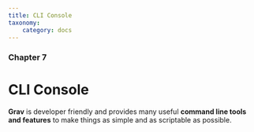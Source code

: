 ```yaml
---
title: CLI Console
taxonomy:
    category: docs
---
```


### Chapter 7

# CLI Console

**Grav** is developer friendly and provides many useful **command line tools and features** to make things as simple and as scriptable as possible.
